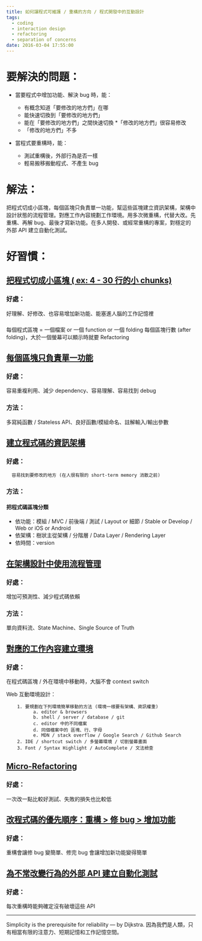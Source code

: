 ```yaml
---
title: 如何讓程式可維護 / 重構的方向 / 程式開發中的互動設計
tags:
  - coding
  - interaction design
  - refactoring
  - separation of concerns
date: 2016-03-04 17:55:00
---
```


# 要解決的問題：
- 當要程式中增加功能、解決 bug 時，能：
  * 有概念知道「要修改的地方們」在哪
  * 能快速切換到「要修改的地方們」
  * 能在「要修改的地方們」之間快速切換
  *「修改的地方們」很容易修改
  * 「修改的地方們」不多

- 當程式要重構時，能：
   * 測試重構後，外部行為是否一樣
   * 輕易搬移搬動程式、不產生 bug

# 解法：
把程式切成小區塊，每個區塊只負責單一功能，幫這些區塊建立資訊架構，架構中設計狀態的流程管理。對應工作內容規劃工作環境。用多次微重構，代替大改。先重構、再解 bug、最後才寫新功能。在多人開發、或經常重構的專案，對穩定的外部 API 建立自動化測試。

# 好習慣：

## <u>把程式切成小區塊 ( ex: 4 - 30 行的小 chunks)</u>
### 好處：
  好理解、好修改、也容易增加新功能、能塞進人腦的工作記憶裡

### 
  每個程式區塊 = 一個檔案 or 一個 function or 一個 folding
  每個區塊行數 (after folding)，大於一個螢幕可以顯示時就要 Refactoring

## <u>每個區塊只負責單一功能</u>
### 好處：
  容易重複利用、減少 dependency、容易理解、容易找到 debug

### 方法：
  多寫純函數 / Stateless API、良好函數/模組命名、註解輸入/輸出參數
## <u>建立程式碼的資訊架構</u>
### 好處：
      容易找到要修改的地方 (在人很有限的 short-term memory 消散之前)

### 方法：
#### 把程式碼區塊分類
* 依功能：模組 / MVC / 前後端 / 測試 / Layout or 細節 / Stable or Develop / Web or iOS or Android
* 依架構：樹狀主從架構 / 分階層 / Data Layer / Rendering Layer
* 依時間：version

## <u>在架構設計中使用流程管理</u>
### 好處：
  增加可預測性、減少程式碼依賴
### 方法：
  單向資料流、State Machine、Single Source of Truth

## <u>對應的工作內容建立環境</u>
### 好處：
  在程式碼區塊 / 外在環境中移動時，大腦不會 context switch

  Web 互動環境設計：
  ```
      1. 要規劃在下列環境簡單移動的方法 (環境一樣要有架構、資訊權重)
            a. editor & browsers
            b. shell / server / database / git
            c. editor 中的不同檔案
            d. 同個檔案中的 區塊、行、字母
            e. MDN / stack overflow / Google Search / Github Search
      2. IDE / shortcut switch / 多螢幕環境 / 切割螢幕畫面
      3. Font / Syntax Highlight / AutoComplete / 文法檢查
  ```

## <u>Micro-Refactoring</u> ###
### 好處：
  一次改一點比較好測試、失敗的損失也比較低
## <u>改程式碼的優先順序：重構 > 修 bug > 增加功能</u>
### 好處：
  重構會讓修 bug 變簡單、修完 bug 會讓增加新功能變得簡單
## <u>為不常改變行為的外部 API 建立自動化測試</u>
### 好處：
  每次重構時能夠確定沒有破壞這些 API

---
Simplicity is the prerequisite for reliability — by Dijkstra.
因為我們是人類，只有相當有限的注意力、短期記憶和工作記憶空間。
